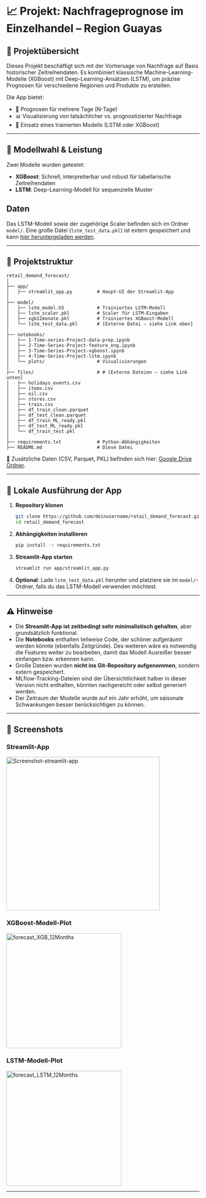# 📈 Projekt: Nachfrageprognose im Einzelhandel – Region Guayas

## 🧭 Projektübersicht

Dieses Projekt beschäftigt sich mit der Vorhersage von Nachfrage auf Basis historischer Zeitreihendaten. Es kombiniert klassische Machine-Learning-Modelle (XGBoost) mit Deep-Learning-Ansätzen (LSTM), um präzise Prognosen für verschiedene Regionen und Produkte zu erstellen.

Die App bietet:
- 📅 Prognosen für mehrere Tage (N-Tage)
- 📊 Visualisierung von tatsächlicher vs. prognostizierter Nachfrage
- 🧠 Einsatz eines trainierten Modells (LSTM oder XGBoost)

---

## 🧠 Modellwahl & Leistung

Zwei Modelle wurden getestet:
- **XGBoost**: Schnell, interpretierbar und robust für tabellarische Zeitreihendaten
- **LSTM**: Deep-Learning-Modell für sequenzielle Muster

## Daten

Das LSTM-Modell sowie der zugehörige Scaler befinden sich im Ordner `model/`. Eine große Datei (`lstm_test_data.pkl`) ist extern gespeichert und kann [hier heruntergeladen werden](https://drive.google.com/file/d/1t9uBMEeVVr3g-y7YyH_HsqBcLCHfTxl8/view?usp=share_link).

---

## 📁 Projektstruktur

```
retail_demand_forecast/
│
├── app/
│   ├── streamlit_app.py         # Haupt-UI der Streamlit-App
│
├── model/
│   ├── lstm_model.h5            # Trainiertes LSTM-Modell
│   ├── lstm_scaler.pkl          # Scaler für LSTM-Eingaben
│   ├── xgb12monate.pkl          # Trainiertes XGBoost-Modell
│   └── lstm_test_data.pkl       # [Externe Datei – siehe Link oben]
│
├── notebooks/
│   ├── 1-Time-series-Project-data-prep.ipynb
│   ├── 2-Time-Series-Project-feature_eng.ipynb
│   ├── 3-Time-Series-Project-xgboost.ipynb
│   ├── 4-Time-Series-Project-lstm.ipynb
│   └── plots/                   # Visualisierungen
│
├── files/                       # # [Externe Dateien – siehe Link unten]
│   ├── holidays_events.csv
│   ├── items.csv
│   ├── oil.csv
│   ├── stores.csv
│   ├── train.csv
│   ├── df_train_clean.parquet
│   ├── df_test_clean.parquet
│   ├── df_train_ML_ready.pkl
│   ├── df_test_ML_ready.pkl
│   └── df_train_test.pkl
│
├── requirements.txt             # Python-Abhängigkeiten
├── README.md                    # Diese Datei
```

📂 Zusätzliche Daten (CSV, Parquet, PKL) befinden sich hier: [Google Drive Ordner](https://drive.google.com/drive/folders/1NAQd17M4ce-c7iTSYXrK_teYiuWFWleb?usp=share_link).

---

## 🚀 Lokale Ausführung der App

1. **Repository klonen**  
   ```bash
   git clone https://github.com/deinusername/retail_demand_forecast.git
   cd retail_demand_forecast
   ```

2. **Abhängigkeiten installieren**  
   ```bash
   pip install -r requirements.txt
   ```

3. **Streamlit-App starten**  
   ```bash
   streamlit run app/streamlit_app.py
   ```

4. **Optional**: Lade `lstm_test_data.pkl` herunter und platziere sie im `model/`-Ordner, falls du das LSTM-Modell verwenden möchtest.

---

## ⚠️ Hinweise

- Die **Streamlit-App ist zeitbedingt sehr minimalistisch gehalten**, aber grundsätzlich funktional.
- Die **Notebooks** enthalten teilweise Code, der schöner aufgeräumt werden könnte (ebenfalls Zeitgründe). Des weiteren wäre es notwendig die Features weiter zu bearbeiten, damit das Modell Ausreißer besser einfangen bzw. erkennen kann.
- Große Dateien wurden **nicht ins Git-Repository aufgenommen**, sondern extern gespeichert.
- MLflow-Tracking-Dateien sind der Übersichtlichkeit halber in dieser Version nicht enthalten, könnten nachgereicht oder selbst generiert werden.
- Der Zeitraum der Modelle wurde auf ein Jahr erhöht, um saisonale Schwankungen besser berücksichtigen zu können.

---

## 📸 Screenshots

### Streamlit-App
<img width="400" height="auto" alt="Screenshot-streamlit-app" src="https://github.com/user-attachments/assets/81588650-f98a-4472-af3b-04a2c492a438" />

### XGBoost-Modell-Plot
<img width="300" height="auto" alt="forecast_XGB_12Months" src="https://github.com/user-attachments/assets/f11d87a8-85bf-4f1f-92b3-4b02cd9feed8" />

### LSTM-Modell-Plot
<img width="300" height="auto" alt="forecast_LSTM_12Months" src="https://github.com/user-attachments/assets/1a601092-6d4f-42b2-8ee3-cac6201020bc" />

---
